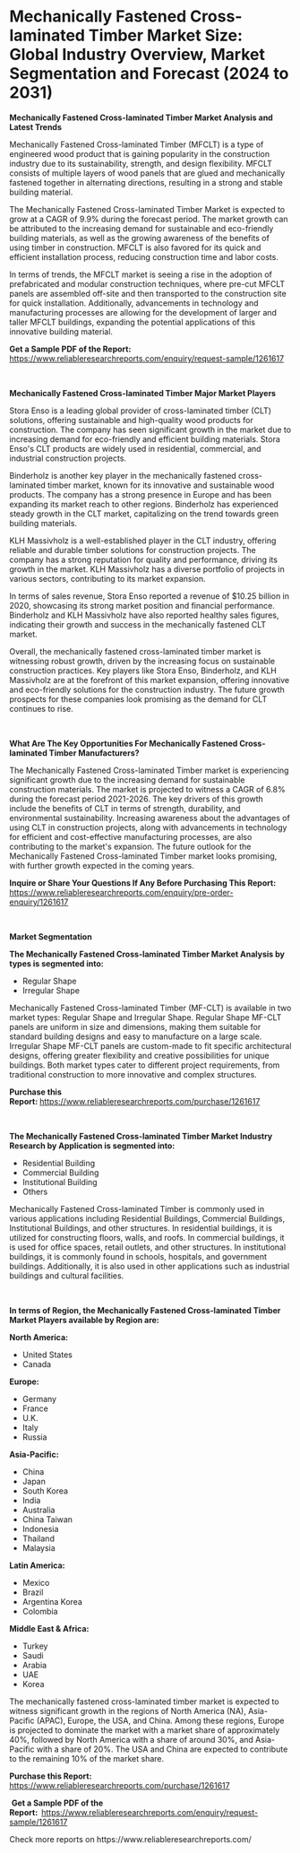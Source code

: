 <p><h1>Mechanically Fastened Cross-laminated Timber Market Size: Global Industry Overview, Market Segmentation and Forecast (2024 to 2031)</h1></p><p><strong>Mechanically Fastened Cross-laminated Timber Market Analysis and Latest Trends</strong></p>
<p><p>Mechanically Fastened Cross-laminated Timber (MFCLT) is a type of engineered wood product that is gaining popularity in the construction industry due to its sustainability, strength, and design flexibility. MFCLT consists of multiple layers of wood panels that are glued and mechanically fastened together in alternating directions, resulting in a strong and stable building material.</p><p>The Mechanically Fastened Cross-laminated Timber Market is expected to grow at a CAGR of 9.9% during the forecast period. The market growth can be attributed to the increasing demand for sustainable and eco-friendly building materials, as well as the growing awareness of the benefits of using timber in construction. MFCLT is also favored for its quick and efficient installation process, reducing construction time and labor costs.</p><p>In terms of trends, the MFCLT market is seeing a rise in the adoption of prefabricated and modular construction techniques, where pre-cut MFCLT panels are assembled off-site and then transported to the construction site for quick installation. Additionally, advancements in technology and manufacturing processes are allowing for the development of larger and taller MFCLT buildings, expanding the potential applications of this innovative building material.</p></p>
<p><strong>Get a Sample PDF of the Report:&nbsp;</strong> <a href="https://www.reliableresearchreports.com/enquiry/request-sample/1261617">https://www.reliableresearchreports.com/enquiry/request-sample/1261617</a></p>
<p>&nbsp;</p>
<p><strong>Mechanically Fastened Cross-laminated Timber Major Market Players</strong></p>
<p><p>Stora Enso is a leading global provider of cross-laminated timber (CLT) solutions, offering sustainable and high-quality wood products for construction. The company has seen significant growth in the market due to increasing demand for eco-friendly and efficient building materials. Stora Enso's CLT products are widely used in residential, commercial, and industrial construction projects.</p><p>Binderholz is another key player in the mechanically fastened cross-laminated timber market, known for its innovative and sustainable wood products. The company has a strong presence in Europe and has been expanding its market reach to other regions. Binderholz has experienced steady growth in the CLT market, capitalizing on the trend towards green building materials.</p><p>KLH Massivholz is a well-established player in the CLT industry, offering reliable and durable timber solutions for construction projects. The company has a strong reputation for quality and performance, driving its growth in the market. KLH Massivholz has a diverse portfolio of projects in various sectors, contributing to its market expansion.</p><p>In terms of sales revenue, Stora Enso reported a revenue of $10.25 billion in 2020, showcasing its strong market position and financial performance. Binderholz and KLH Massivholz have also reported healthy sales figures, indicating their growth and success in the mechanically fastened CLT market.</p><p>Overall, the mechanically fastened cross-laminated timber market is witnessing robust growth, driven by the increasing focus on sustainable construction practices. Key players like Stora Enso, Binderholz, and KLH Massivholz are at the forefront of this market expansion, offering innovative and eco-friendly solutions for the construction industry. The future growth prospects for these companies look promising as the demand for CLT continues to rise.</p></p>
<p>&nbsp;</p>
<p><strong>What Are The Key Opportunities For Mechanically Fastened Cross-laminated Timber Manufacturers?</strong></p>
<p><p>The Mechanically Fastened Cross-laminated Timber market is experiencing significant growth due to the increasing demand for sustainable construction materials. The market is projected to witness a CAGR of 6.8% during the forecast period 2021-2026. The key drivers of this growth include the benefits of CLT in terms of strength, durability, and environmental sustainability. Increasing awareness about the advantages of using CLT in construction projects, along with advancements in technology for efficient and cost-effective manufacturing processes, are also contributing to the market's expansion. The future outlook for the Mechanically Fastened Cross-laminated Timber market looks promising, with further growth expected in the coming years.</p></p>
<p><strong>Inquire or Share Your Questions If Any Before Purchasing This Report:</strong> <a href="https://www.reliableresearchreports.com/enquiry/pre-order-enquiry/1261617">https://www.reliableresearchreports.com/enquiry/pre-order-enquiry/1261617</a></p>
<p>&nbsp;</p>
<p><strong>Market Segmentation</strong></p>
<p><strong>The Mechanically Fastened Cross-laminated Timber Market Analysis by types is segmented into:</strong></p>
<p><ul><li>Regular Shape</li><li>Irregular Shape</li></ul></p>
<p><p>Mechanically Fastened Cross-laminated Timber (MF-CLT) is available in two market types: Regular Shape and Irregular Shape. Regular Shape MF-CLT panels are uniform in size and dimensions, making them suitable for standard building designs and easy to manufacture on a large scale. Irregular Shape MF-CLT panels are custom-made to fit specific architectural designs, offering greater flexibility and creative possibilities for unique buildings. Both market types cater to different project requirements, from traditional construction to more innovative and complex structures.</p></p>
<p><strong>Purchase this Report:&nbsp;</strong><a href="https://www.reliableresearchreports.com/purchase/1261617">https://www.reliableresearchreports.com/purchase/1261617</a></p>
<p>&nbsp;</p>
<p><strong>The Mechanically Fastened Cross-laminated Timber Market Industry Research by Application is segmented into:</strong></p>
<p><ul><li>Residential Building</li><li>Commercial Building</li><li>Institutional Building</li><li>Others</li></ul></p>
<p><p>Mechanically Fastened Cross-laminated Timber is commonly used in various applications including Residential Buildings, Commercial Buildings, Institutional Buildings, and other structures. In residential buildings, it is utilized for constructing floors, walls, and roofs. In commercial buildings, it is used for office spaces, retail outlets, and other structures. In institutional buildings, it is commonly found in schools, hospitals, and government buildings. Additionally, it is also used in other applications such as industrial buildings and cultural facilities.</p></p>
<p>&nbsp;</p>
<p><strong>In terms of Region, the Mechanically Fastened Cross-laminated Timber Market Players available by Region are:</strong></p>
<p>
    <p> <strong> North America: </strong>
        <ul>
            <li>United States</li>
            <li>Canada</li>
        </ul>
        </p> 
    <p> <strong> Europe: </strong>
        <ul>
            <li>Germany</li>
            <li>France</li>
            <li>U.K.</li>
            <li>Italy</li>
            <li>Russia</li>
        </ul>
        </p> 
    <p> <strong> Asia-Pacific: </strong>
        <ul>
            <li>China</li>
            <li>Japan</li>
            <li>South Korea</li>
            <li>India</li>
            <li>Australia</li>
            <li>China Taiwan</li>
            <li>Indonesia</li>
            <li>Thailand</li>
            <li>Malaysia</li>
        </ul>
        </p> 
    <p> <strong> Latin America: </strong>
        <ul>
            <li>Mexico</li>
            <li>Brazil</li>
            <li>Argentina Korea</li>
            <li>Colombia</li>
        </ul>
        </p> 
    <p> <strong> Middle East & Africa: </strong>
        <ul>
            <li>Turkey</li>
            <li>Saudi</li>
            <li>Arabia</li>
            <li>UAE</li>
            <li>Korea</li>
        </ul>
    </p>
    </p>
<p><p>The mechanically fastened cross-laminated timber market is expected to witness significant growth in the regions of North America (NA), Asia-Pacific (APAC), Europe, the USA, and China. Among these regions, Europe is projected to dominate the market with a market share of approximately 40%, followed by North America with a share of around 30%, and Asia-Pacific with a share of 20%. The USA and China are expected to contribute to the remaining 10% of the market share.</p></p>
<p><strong>Purchase this Report: </strong><a href="https://www.reliableresearchreports.com/purchase/1261617">https://www.reliableresearchreports.com/purchase/1261617</a></p>
<p>&nbsp;<strong>Get a Sample PDF of the Report:&nbsp;&nbsp;</strong><a href="https://www.reliableresearchreports.com/enquiry/request-sample/1261617">https://www.reliableresearchreports.com/enquiry/request-sample/1261617</a></p>
<p><strong></strong></p>
<p>Check more reports on https://www.reliableresearchreports.com/</p>
